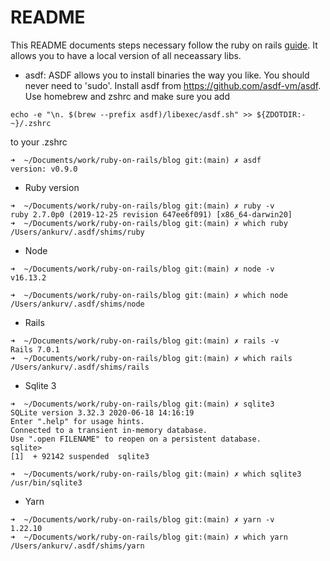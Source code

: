 # README

This README documents steps necessary follow the ruby on rails [guide](http://asdf-vm.com/guide/getting-started.html#_3-install-asdf). It allows you to have a local version of all neceassary libs.

* asdf: 
ASDF allows you to install binaries the way you like. You should never need to 'sudo'. Install asdf from https://github.com/asdf-vm/asdf. Use homebrew  and zshrc and make sure you add
```
echo -e "\n. $(brew --prefix asdf)/libexec/asdf.sh" >> ${ZDOTDIR:-~}/.zshrc
```
to your .zshrc

```
➜  ~/Documents/work/ruby-on-rails/blog git:(main) ✗ asdf
version: v0.9.0
```
   
* Ruby version
```
➜  ~/Documents/work/ruby-on-rails/blog git:(main) ✗ ruby -v
ruby 2.7.0p0 (2019-12-25 revision 647ee6f091) [x86_64-darwin20]
➜  ~/Documents/work/ruby-on-rails/blog git:(main) ✗ which ruby
/Users/ankurv/.asdf/shims/ruby
```

* Node

```
➜  ~/Documents/work/ruby-on-rails/blog git:(main) ✗ node -v
v16.13.2

➜  ~/Documents/work/ruby-on-rails/blog git:(main) ✗ which node
/Users/ankurv/.asdf/shims/node
```

* Rails
```
➜  ~/Documents/work/ruby-on-rails/blog git:(main) ✗ rails -v
Rails 7.0.1
➜  ~/Documents/work/ruby-on-rails/blog git:(main) ✗ which rails
/Users/ankurv/.asdf/shims/rails
```

* Sqlite 3
```
➜  ~/Documents/work/ruby-on-rails/blog git:(main) ✗ sqlite3   
SQLite version 3.32.3 2020-06-18 14:16:19
Enter ".help" for usage hints.
Connected to a transient in-memory database.
Use ".open FILENAME" to reopen on a persistent database.
sqlite> 
[1]  + 92142 suspended  sqlite3

➜  ~/Documents/work/ruby-on-rails/blog git:(main) ✗ which sqlite3
/usr/bin/sqlite3

```

* Yarn
```
➜  ~/Documents/work/ruby-on-rails/blog git:(main) ✗ yarn -v
1.22.10
➜  ~/Documents/work/ruby-on-rails/blog git:(main) ✗ which yarn
/Users/ankurv/.asdf/shims/yarn
```





